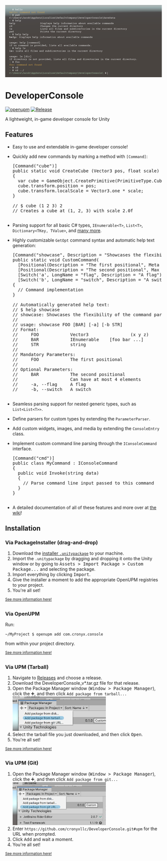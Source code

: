 <p align="center"><img src="https://raw.githubusercontent.com/cronyxllc/DeveloperConsole/main/docs/images/Screenshot.PNG"></p>

# DeveloperConsole

[![openupm](https://img.shields.io/npm/v/com.cronyx.console?label=openupm&registry_uri=https://package.openupm.com)](https://openupm.com/packages/com.cronyx.console/) [![Release](https://github.com/cronyxllc/DeveloperConsole/actions/workflows/release.yml/badge.svg)](https://github.com/cronyxllc/DeveloperConsole/actions/workflows/release.yml) 

A lightweight, in-game developer console for Unity

## Features

<ul>
  <li>Easy to use and extendable in-game developer console!</li>
  <li>
    <p>Quickly add new commands by marking a method with <code>[Command]</code>:</p>
    <pre lang="csharp">
[Command("cube")]
public static void CreateCube (Vector3 pos, float scale)
{
  var cube = GameObject.CreatePrimitive(PrimitiveType.Cube);
  cube.transform.position = pos;
  cube.transform.localScale = Vector3.one * scale;
}
&nbsp;
// $ cube (1 2 3) 2
// Creates a cube at (1, 2, 3) with scale 2.0f
    </pre>
  </li>
  <li>
    <p>Parsing support for all basic C# types, <code>IEnumerable&lt;T&gt;</code>, <code>List&lt;T&gt;</code>, <code>Dictionary&lt;TKey, TValue&gt;</code>, and <a href="https://github.com/cronyxllc/DeveloperConsole/wiki/Supported-parameter-types">many more</a>.</p>
  </li>
  
  <li>
  <p>Highly customizable <code>GetOpt</code> command syntax and automatic help text generation:</p>
  
  <pre lang=csharp>
[Command("showcase", Description = "Showcases the flexibility of the command parser.")]
public static void CustomCommand(
  [Positional(Description = "The first positional", Meta = "FOO")] Vector3 posOne,
  [Positional(Description = "The second positional", Max = 4, Meta = "BAR", Optional = true)] IEnumerable<string> posTwo,
  [Switch('a', LongName = "flag", Description = "A flag")] bool flag,
  [Switch('b', LongName = "switch", Description = "A switch", Meta = "STR")] string @switch)
{
  // Command implementation
}

// Automatically generated help text:
// $ help showcase
// showcase: Showcases the flexibility of the command parser
// 
// usage: showcase FOO [BAR] [-a] [-b STR]
// Format:
//     FOO            Vector3                (x y z)
//     BAR            IEnumerable<string>    [foo bar ...]
//     STR            string                 
// 
// Mandatory Parameters:
//     FOO            The first positional
// 
// Optional Parameters:
//     BAR            The second positional
//                    Can have at most 4 elements
//     -a, --flag     A flag
//     -b, --switch   A switch
  </pre>
  </li>
  
  <li>
    <p>Seamless parsing support for nested generic types, such as <code>List&lt;List&lt;T&gt;&gt;</code>.</p>
  </li>
  <li>
    <p>Define parsers for custom types by extending the <code>ParameterParser</code>.</p>
  </li>
  <li>
    <p>Add custom widgets, images, and media by extending the <code>ConsoleEntry</code> class.</p>
  </li>
  <li>
  <p>Implement custom command line parsing through the <code>IConsoleCommand</code> interface.</p>
  <pre lang="csharp">
[Command("cmd")]
public class MyCommand : IConsoleCommand
{
  public void Invoke(string data)
  {
    // Parse command line input passed to this command
  }
}
  </pre>
  </li>
  <li>
  <p>A detailed documentation of all of these features and more over at <a href="https://github.com/cronyxllc/DeveloperConsole/wiki">the wiki</a>!</p>
  </li>
</ul>

## Installation

### Via PackageInstaller (drag-and-drop)

1. Download the [installer `.unitypackage`](https://package-installer.glitch.me/v1/installer/OpenUPM/com.cronyx.console?registry=https%3A%2F%2Fpackage.openupm.com) to your machine.
2. Import the `.unitypackage` by dragging and dropping it onto the Unity window or by going to <kbd>Assets > Import Package > Custom Package...</kbd> and selecting the package.
3. Import everything by clicking <kbd>Import</kbd>.
4. Give the installer a moment to add the appropriate OpenUPM registries to your project.
5. You're all set!

<sup><a href="https://github.com/cronyxllc/DeveloperConsole/wiki/Installing-via-OpenUPM">See more information here!</a></sup>

### Via OpenUPM

Run:

```
~/MyProject $ openupm add com.cronyx.console
```

from within your project directory.

<sup><a href="https://github.com/cronyxllc/DeveloperConsole/wiki/Installing-via-PackageInstaller">See more information here!</a></sup>

### Via UPM (Tarball)

<ol>
  <li>Navigate to <a href="https://github.com/cronyxllc/DeveloperConsole/releases">Releases</a> and choose a release.</li>
  <li>Download the DeveloperConsole_v*.tar.gz file for that release.</li>
  <li>Open the Package Manager window (<kbd>Window > Package Manager</kbd>), click the ➕, and then click <code>Add package from tarball...</code></li>
<img src="https://github.com/cronyxllc/DeveloperConsole/blob/main/docs/images/Install_UPMTarball.PNG" width=300px/>
  <li>Select the tarball file you just downloaded, and then click <kbd>Open</kbd>.</li>
  <li>You're all set!</li>
</ol>

<sup><a href="https://github.com/cronyxllc/DeveloperConsole/wiki/Installing-via-UPM-(Tarball)">See more information here!</a></sup>

### Via UPM (Git)

<ol>
  <li>Open the Package Manager window (<kbd>Window > Package Manager</kbd>), click the ➕, and then click <code>Add package from git...</code></li>
<img src="https://github.com/cronyxllc/DeveloperConsole/blob/main/docs/images/Install_UPMGit_URL.PNG" width=300px/>
  <li>Enter <code>https://github.com/cronyxllc/DeveloperConsole.git#upm</code> for the URL when prompted.</li>
  <li>Click <kbd>Add</kbd> and wait a moment.</li>
  <li>You're all set!</li>
</ol>

<sup><a href="https://github.com/cronyxllc/DeveloperConsole/wiki/Installing-via-UPM-(Git)">See more information here!</a></sup>
